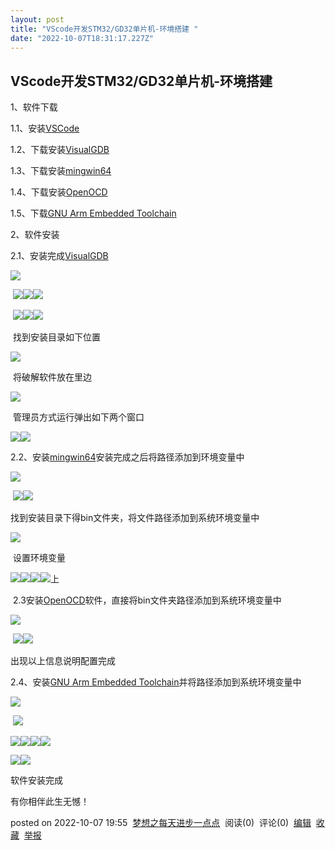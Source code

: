```yaml
---
layout: post
title: "VScode开发STM32/GD32单片机-环境搭建 "
date: "2022-10-07T18:31:17.227Z"
---
```

VScode开发STM32/GD32单片机-环境搭建
--------------------------

1、软件下载

1.1、安装[VSCode](https://code.visualstudio.com/)

1.2、下载安装[VisualGDB](https://visualgdb.com/download/)

1.3、下载安装[mingwin64](https://sourceforge.net/projects/mingw-w64/files/latest/download)

1.4、下载安装[OpenOCD](https://gnutoolchains.com/arm-eabi/openocd/)

1.5、下载[GNU Arm Embedded Toolchain](https://developer.arm.com/downloads/-/arm-gnu-toolchain-downloads)

2、软件安装

2.1、安装完成[VisualGDB](https://visualgdb.com/download/)

![](https://img2022.cnblogs.com/blog/2416267/202210/2416267-20221007181142429-955922938.png)

 ![](https://img2022.cnblogs.com/blog/2416267/202210/2416267-20221007181514584-1964162454.png)![](https://img2022.cnblogs.com/blog/2416267/202210/2416267-20221007181533508-262164597.png)![](https://img2022.cnblogs.com/blog/2416267/202210/2416267-20221007181611310-146830457.png)

 ![](https://img2022.cnblogs.com/blog/2416267/202210/2416267-20221007181620626-1940256512.png)![](https://img2022.cnblogs.com/blog/2416267/202210/2416267-20221007181632160-1151475204.png)![](https://img2022.cnblogs.com/blog/2416267/202210/2416267-20221007181724529-1825961568.png)

 找到安装目录如下位置

![](https://img2022.cnblogs.com/blog/2416267/202210/2416267-20221007181756923-1092316204.png)

 将破解软件放在里边

![](https://img2022.cnblogs.com/blog/2416267/202210/2416267-20221007181817990-429309254.png)

 管理员方式运行弹出如下两个窗口

![](https://img2022.cnblogs.com/blog/2416267/202210/2416267-20221007181857999-691112338.png)![](https://img2022.cnblogs.com/blog/2416267/202210/2416267-20221007181905481-1835314241.png)

2.2、安装[mingwin64](https://sourceforge.net/projects/mingw-w64/files/latest/download)安装完成之后将路径添加到环境变量中

![](https://img2022.cnblogs.com/blog/2416267/202210/2416267-20221007190018643-377033567.png)

 ![](https://img2022.cnblogs.com/blog/2416267/202210/2416267-20221007191055956-1757215229.png)![](https://img2022.cnblogs.com/blog/2416267/202210/2416267-20221007191213456-241357634.png)

找到安装目录下得bin文件夹，将文件路径添加到系统环境变量中

![](https://img2022.cnblogs.com/blog/2416267/202210/2416267-20221007191513997-392948948.png)

 设置环境变量

![](https://img2022.cnblogs.com/blog/2416267/202210/2416267-20221007191549284-1557977294.png)![](https://img2022.cnblogs.com/blog/2416267/202210/2416267-20221007191634565-1496248643.png)![](https://img2022.cnblogs.com/blog/2416267/202210/2416267-20221007191700944-1069166440.png)![](https://img2022.cnblogs.com/blog/2416267/202210/2416267-20221007191813229-256657142.png)上

 2.3安装[OpenOCD](https://gnutoolchains.com/arm-eabi/openocd/)软件，直接将bin文件夹路径添加到系统环境变量中

![](https://img2022.cnblogs.com/blog/2416267/202210/2416267-20221007192857393-1964125462.png)

 ![](https://img2022.cnblogs.com/blog/2416267/202210/2416267-20221007193021184-2083000577.png)![](https://img2022.cnblogs.com/blog/2416267/202210/2416267-20221007193222194-1705259035.png)

出现以上信息说明配置完成

2.4、安装[GNU Arm Embedded Toolchain](https://developer.arm.com/downloads/-/arm-gnu-toolchain-downloads)并将路径添加到系统环境变量中

![](https://img2022.cnblogs.com/blog/2416267/202210/2416267-20221007193359280-1528986073.png)

 ![](https://img2022.cnblogs.com/blog/2416267/202210/2416267-20221007193442412-568224928.png)

![](https://img2022.cnblogs.com/blog/2416267/202210/2416267-20221007193452255-611489434.png)![](https://img2022.cnblogs.com/blog/2416267/202210/2416267-20221007193507866-1175448978.png)![](https://img2022.cnblogs.com/blog/2416267/202210/2416267-20221007193520858-1576599894.png)![](https://img2022.cnblogs.com/blog/2416267/202210/2416267-20221007193531564-926450192.png)

![](https://img2022.cnblogs.com/blog/2416267/202210/2416267-20221007193656164-1038518037.png)![](https://img2022.cnblogs.com/blog/2416267/202210/2416267-20221007194133260-1516523889.png)

软件安装完成

有你相伴此生无憾！

posted on 2022-10-07 19:55  [梦想之每天进步一点点](https://www.cnblogs.com/723687715-Q/)  阅读(0)  评论(0)  [编辑](https://i.cnblogs.com/EditPosts.aspx?postid=16760553)  [收藏](javascript:void(0))  [举报](javascript:void(0))